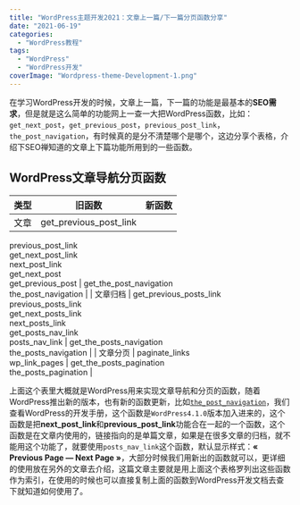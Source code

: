 ```yaml
---
title: "WordPress主题开发2021：文章上一篇/下一篇分页函数分享"
date: "2021-06-19"
categories: 
  - "WordPress教程"
tags: 
  - "WordPress"
  - "WordPress开发"
coverImage: "Wordpress-theme-Development-1.png"
---
```


在学习WordPress开发的时候，文章上一篇，下一篇的功能是最基本的**SEO需求**，但是就是这么简单的功能网上一查一大把WordPress函数，比如：`get_next_post`，`get_previous_post`，`previous_post_link`，`the_post_navigation`，有时候真的是分不清楚哪个是哪个，这边分享个表格，介绍下SEO禅知道的文章上下篇功能所用到的一些函数。

## WordPress文章导航分页函数

| 类型 | 旧函数                    | 新函数 |
| ---- | ------------------------- | ------ |
| 文章 | get\_previous\_post\_link |
previous\_post\_link  
get\_next\_post\_link  
next\_post\_link  
get\_next\_post  
get\_previous\_post | get\_the\_post\_navigation  
the\_post\_navigation |
| 文章归档 | get\_previous\_posts\_link  
previous\_posts\_link  
get\_next\_posts\_link  
next\_posts\_link  
get\_posts\_nav\_link  
posts\_nav\_link | get\_the\_posts\_navigation  
the\_posts\_navigation |
| 文章分页 | paginate\_links  
wp\_link\_pages | get\_the\_posts\_pagination  
the\_posts\_pagination |

上面这个表里大概就是WordPress用来实现文章导航和分页的函数，随着WordPress推出新的版本，也有新的函数更新，比如[`the_post_navigation`](https://developer.wordpress.org/reference/functions/the_post_navigation/)，我们查看WordPress的开发手册，这个函数是`WordPress4.1.0`版本加入进来的，这个函数是把**next\_post\_link**和**previous\_post\_link**功能合在一起的一个函数，这个函数是在文章内使用的，链接指向的是单篇文章，如果是在很多文章的归档，就不能用这个功能了，就要使用`posts_nav_link`这个函数，默认显示样式：**« Previous Page — Next Page »**，大部分时候我们用新出的函数就可以，更详细的使用放在另外的文章去介绍，这篇文章主要就是用上面这个表格罗列出这些函数作为索引，在使用的时候也可以直接复制上面的函数到WordPress开发文档去查下就知道如何使用了。
